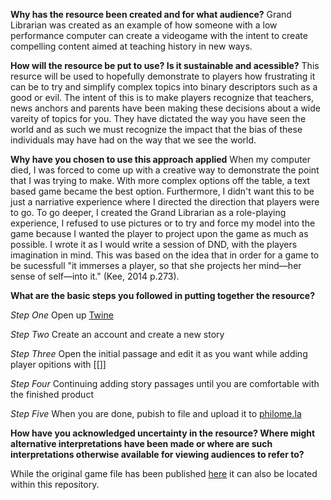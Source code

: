 **Why has the resource been created and for what audience?**
Grand Librarian was created as an example of how someone with a low performance computer can create a videogame with the intent to create compelling content aimed at teaching history in new ways. 

**How will the resource be put to use? Is it sustainable and acessible?**
This resurce will be used to hopefully demonstrate to players how frustrating it can be to try and simplify complex topics into binary descriptors such as a good or evil. The intent of this is to make players recognize that teachers, news anchors and parents have been making these decisions about a wide vareity of topics for you. They have dictated the way you have seen the world and as such we must recognize the impact that the bias of these individuals may have had on the way that we see the world. 

**Why have you chosen to use this approach applied**
When my computer died, I was forced to come up with a creative way to demonstrate the point that I was trying to make. With more complex options off the table, a text based game became the best option. Furthermore, I didn't want this to be just a narriative experience where I directed the direction that players were to go. To go deeper, I created the Grand Librarian as a role-playing experience, I refused to use pictures or to try and force my model into the game because I wanted the player to project upon the game as much as possible. I wrote it as I would write a session of DND, with the players imagination in mind. This was based on the idea that in order for a game to be sucessfull "it immerses a player, so that she projects her mind—her sense of self—into it." (Kee, 2014 p.273). 

**What are the basic steps you followed in putting together the resource?**

*Step One*
Open up [Twine](http://twinery.org/2/#!/)

*Step Two*
Create an account and create a new story

*Step Three*
Open the initial passage and edit it as you want while adding player opitions with [[]]

*Step Four*
Continuing adding story passages until you are comfortable with the finished product

*Step Five*
When you are done, pubish to file and upload it to [philome.la](http://www.philome.la/)

**How have you acknowledged uncertainty in the resource? Where might alternative interpretations have been made or where are such interpretations otherwise available for viewing audiences to refer to?**

While the original game file has been published [here](http://philome.la/oles_robert/grand-librarian) it can also be located within this repository. 
